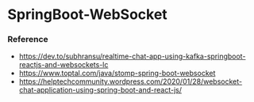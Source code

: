 # SpringBoot-WebSocket

### Reference

- https://dev.to/subhransu/realtime-chat-app-using-kafka-springboot-reactjs-and-websockets-lc
- https://www.toptal.com/java/stomp-spring-boot-websocket
- https://helptechcommunity.wordpress.com/2020/01/28/websocket-chat-application-using-spring-boot-and-react-js/
